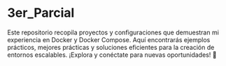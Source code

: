 # 3er_Parcial
Este repositorio recopila proyectos y configuraciones que demuestran mi experiencia en Docker y Docker Compose. Aquí encontrarás ejemplos prácticos, mejores prácticas y soluciones eficientes para la creación de entornos escalables. ¡Explora y conéctate para nuevas oportunidades! 🚀

